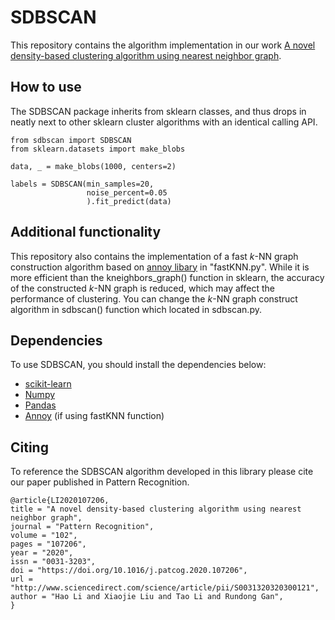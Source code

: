 # SDBSCAN
This repository contains the algorithm implementation in our work [A novel density-based clustering algorithm using nearest neighbor graph](https://www.sciencedirect.com/science/article/pii/S0031320320300121?via%3Dihub).
## How to use
The SDBSCAN package inherits from sklearn classes, and thus drops in neatly next to other sklearn cluster algorithms with an identical calling API. 

```
from sdbscan import SDBSCAN
from sklearn.datasets import make_blobs

data, _ = make_blobs(1000, centers=2)

labels = SDBSCAN(min_samples=20,
                 noise_percent=0.05
                 ).fit_predict(data)
```

## Additional functionality
This repository also contains the implementation of a fast *k*-NN graph construction algorithm based on [annoy libary](https://github.com/spotify/annoy) in "fastKNN.py". While it is more efficient than the kneighbors_graph() function in sklearn, the accuracy of the constructed *k*-NN graph is reduced, which may affect the performance of clustering.
You can change the *k*-NN graph construct algorithm in sdbscan() function which located in sdbscan.py.

## Dependencies
To use SDBSCAN, you should install the dependencies below:

- [scikit-learn](https://scikit-learn.org/)
- [Numpy](https://numpy.org/)
- [Pandas](https://pandas.pydata.org/)
- [Annoy](https://github.com/spotify/annoy) (if using fastKNN function)

## Citing

To reference the SDBSCAN algorithm developed in this library please cite our paper published in Pattern Recognition.

```
@article{LI2020107206,
title = "A novel density-based clustering algorithm using nearest neighbor graph",
journal = "Pattern Recognition",
volume = "102",
pages = "107206",
year = "2020",
issn = "0031-3203",
doi = "https://doi.org/10.1016/j.patcog.2020.107206",
url = "http://www.sciencedirect.com/science/article/pii/S0031320320300121",
author = "Hao Li and Xiaojie Liu and Tao Li and Rundong Gan",
}
```
